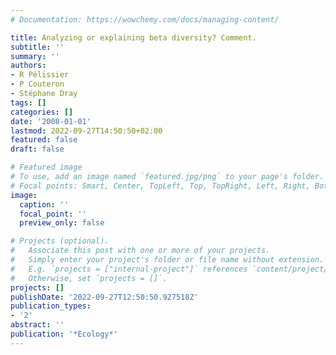 ```yaml
---
# Documentation: https://wowchemy.com/docs/managing-content/

title: Analyzing or explaining beta diversity? Comment.
subtitle: ''
summary: ''
authors:
- R Pélissier
- P Couteron
- Stéphane Dray
tags: []
categories: []
date: '2008-01-01'
lastmod: 2022-09-27T14:50:50+02:00
featured: false
draft: false

# Featured image
# To use, add an image named `featured.jpg/png` to your page's folder.
# Focal points: Smart, Center, TopLeft, Top, TopRight, Left, Right, BottomLeft, Bottom, BottomRight.
image:
  caption: ''
  focal_point: ''
  preview_only: false

# Projects (optional).
#   Associate this post with one or more of your projects.
#   Simply enter your project's folder or file name without extension.
#   E.g. `projects = ["internal-project"]` references `content/project/deep-learning/index.md`.
#   Otherwise, set `projects = []`.
projects: []
publishDate: '2022-09-27T12:50:50.927518Z'
publication_types:
- '2'
abstract: ''
publication: '*Ecology*'
---
```

